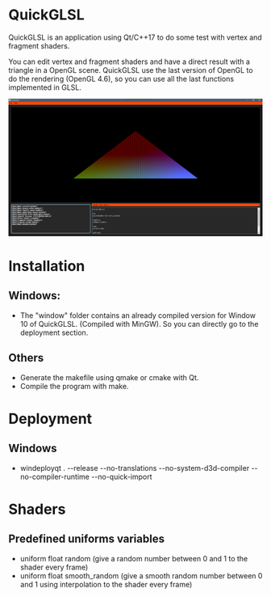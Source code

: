 # QuickGLSL

QuickGLSL is an application using Qt/C++17 to do some test with vertex and fragment shaders.

You can edit vertex and fragment shaders and have a direct result
with a triangle in a OpenGL scene.
QuickGLSL use the last version of OpenGL to do the rendering (OpenGL 4.6), so you can
use all the last functions implemented in GLSL.

![alt QuickGLSL](https://github.com/Matrax/QuickGLSL/blob/main/images/application.png "GLSLViewer")

# Installation

## Windows:
- The "window" folder contains an already compiled version for Window 10 of QuickGLSL. (Compiled with MinGW). So you can directly go to the deployment section.

## Others
- Generate the makefile using qmake or cmake with Qt.
- Compile the program with make.

# Deployment

## Windows
- windeployqt . --release --no-translations --no-system-d3d-compiler --no-compiler-runtime --no-quick-import

# Shaders

## Predefined uniforms variables

- uniform float random (give a random number between 0 and 1 to the shader every frame)
- uniform float smooth_random (give a smooth random number between 0 and 1 using interpolation to the shader every frame)